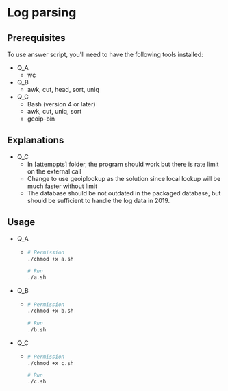 # Log parsing

## Prerequisites

To use answer script, you'll need to have the following tools installed:

- Q_A
  - wc
- Q_B
  - awk, cut, head, sort, uniq
- Q_C
  - Bash (version 4 or later)
  - awk, cut, uniq, sort 
  - geoip-bin


## Explanations

- Q_C
  - In [attemppts] folder, the program should work but there is rate limit on the external call 
  - Change to use geoiplookup as the solution since local lookup will be much faster without limit
  - The database should be not outdated in the packaged database, but should be sufficient to handle the log data in 2019.
  
## Usage

- Q_A
  - ```bash
    # Permission
    ./chmod +x a.sh
    
    # Run
    ./a.sh
  
- Q_B
  - ```bash
    # Permission
    ./chmod +x b.sh
    
    # Run
    ./b.sh
- Q_C
  - ```bash
    # Permission
    ./chmod +x c.sh
    
    # Run
    ./c.sh

  